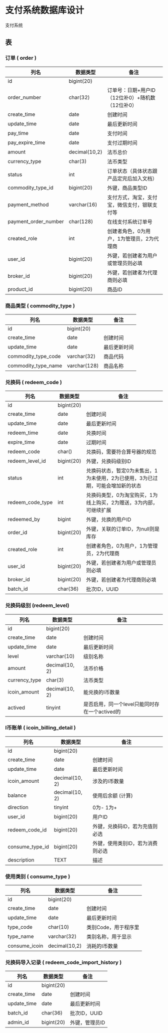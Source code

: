# 支付系统数据库设计

支付系统

## 表




### 订单 ( order )

| 列名                 | 数据类型      | 备注                                             |
| -------------------- | ------------- | ------------------------------------------------ |
| id                   | bigint(20)    |                                                  |
| order_number         | char(32)      | 订单号：日期+用户ID（12位补0）+随机数（12位补0） |
| create_time          | date          | 创建时间                                         |
| update_time          | date          | 最后更新时间                                     |
| pay_time             | date          | 支付时间                                         |
| pay_expire_time      | date          | 支付过期时间                                     |
| amount               | decimal(10,2) | 法币总价                                         |
| currency_type        | char(3)       | 法币类型                                         |
| status               | int           | 订单状态（具体状态跟产品定完后加入文档）         |
| commodity_type_id    | bigint(20)    | 外键，商品类型ID                                 |
| payment_method       | varchar(16)   | 支付方式，淘宝，支付宝，微信支付，银联支付等     |
| payment_order_number | char(128)     | 在线支付系统订单号                               |
| created_role         | int           | 创建者角色，0为用户，1为管理员，2为代理商        |
| user_id              | bigint(20)    | 外键，若创建者为用户或管理员则必填               |
| broker_id            | bigint(20)    | 外键，若创建者为代理商则必填                     |
| product_id           | bigint(20)    | 商品ID                                           |

### 商品类型 ( commodity_type )

| 列名                | 数据类型     | 备注         |
| ------------------- | ------------ | ------------ |
| id                  | bigint(20)   |              |
| create_time         | date         | 创建时间     |
| update_time         | date         | 最后更新时间 |
| commodity_type_code | varchar(32)  | 商品代码     |
| commodity_type_name | varchar(128) | 商品名称     |

### 兑换码 ( redeem_code )

| 列名             | 数据类型   | 备注                                                         |
| ---------------- | ---------- | ------------------------------------------------------------ |
| id               | bigint(20) |                                                              |
| create_time      | date       | 创建时间                                                     |
| update_time      | date       | 最后更新时间                                                 |
| redeem_time      | date       | 兑换时间                                                     |
| expire_time      | date       | 过期时间                                                     |
| redeem_code      | char()     | 兑换码，需要符合算号器的规范                                 |
| redeem_level_id  | bigint(20) | 外键，兑换码级别ID                                           |
| status           | int        | 兑换码状态，暂定0为未售出，1为未使用，2为已使用，3为已过期，可能会增加新的状态 |
| redeem_code_type | int        | 兑换码类型，0为淘宝购买，1为线上购买，2为赠送，3为内部，可继续扩展 |
| redeemed_by      | bigint     | 外键，兑换的用户ID                                           |
| order_id         | bigint(20) | 外键，关联的订单ID，为null则是库存                           |
| created_role     | int        | 创建者角色，0为用户，1为管理员，2为代理商                    |
| user_id          | bigint(20) | 外键，若创建者为用户或管理员则必填                           |
| broker_id        | bigint(20) | 外键，若创建者为代理商则必填                                 |
| batch_id         | char(36)   | 批次ID，UUID                                                 |


### 兑换码级别  (redeem_level)

| 列名          | 数据类型       | 备注                                           |
| ------------- | -------------- | ---------------------------------------------- |
| id            | bigint(20)     |                                                |
| create_time   | date           | 创建时间                                       |
| update_time   | date           | 最后更新时间                                   |
| level         | varchar(10)    | 级别名称                                       |
| amount        | decimal(10, 2) | 法币价格                                       |
| currency_type | char(3)        | 法币类型                                       |
| icoin_amount  | decimal(10, 2) | 能兑换的I币数量                                |
| actived       | tinyint        | 是否启用，同一个level只能同时存在一个actived的 |

### I币账单 ( icoin_billing_detail )

| 列名            | 数据类型       | 备注                             |
| --------------- | -------------- | -------------------------------- |
| id              | bigint(20)     |                                  |
| create_time     | date           | 创建时间                         |
| update_time     | date           | 最后更新时间                     |
| icoin_amount    | decimal(10, 2) | 涉及的I币数量                    |
| balance         | decimal(10, 2) | 使用后余额 (计算)                |
| direction       | tinyint        | 0为- 1为+                        |
| user_id         | bigint(20)     | 用户ID                           |
| redeem_code_id  | bigint(20)     | 外键，兑换码ID，若为充值则必选   |
| consume_type_id | bigint(20)     | 外键，使用类别ID，若为消费则必选 |
| description     | TEXT           | 描述                             |

### 使用类别 ( consume_type )

| 列名          | 数据类型      | 备注                 |
| ------------- | ------------- | -------------------- |
| id            | bigint(20)    |                      |
| create_time   | date          | 创建时间             |
| update_time   | date          | 最后更新时间         |
| type_code     | char(10)      | 类别Code，用于程序里 |
| type_name     | varchar(32)   | 类别名称，用于显示   |
| consume_icoin | decimal(10,2) | 消耗的I币数量        |

### 兑换码导入记录 ( redeem_code_import_history )

| 列名        | 数据类型   | 备注           |
| ----------- | ---------- | -------------- |
| id          | bigint(20) |                |
| create_time | date       | 创建时间       |
| update_time | date       | 最后更新时间   |
| batch_id    | char(36)   | 批次ID，UUID   |
| admin_id    | bigint(20) | 外键，管理员ID |

